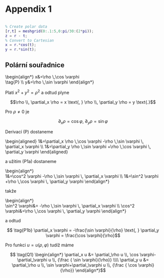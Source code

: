 # Appendix 1 

```matlab

% Create polar data
[r,t] = meshgrid(0:.1:5,0:pi/30:(2*pi));
z = r - t;
% Convert to Cartesian
x = r.*cos(t);
y = r.*sin(t);

```

## Polární souřadnice

\begin{align*} 
x&=\rho \\,\cos \varphi  
\tag{P} \\\\ y&=\rho \\,\sin \varphi 
\end{align*}

Platí ${x}^{2} +{y}^{2}={\rho}^{2}$ a odtud plyne

$$\rho \\, \partial_x \rho = x \text{, }
\rho \\, \partial_y \rho = y \text{.}$$

Pro $\rho \neq 0$ je

$$\tag{P1a} \partial_x \rho = \cos \varphi \text{, } \partial_y \rho = \sin \varphi$$

Derivací (P) dostaneme

\begin{aligned} 
1&=\partial_x \rho \\,\cos \varphi -\rho \\,\sin \varphi \\, \partial_x \varphi 
\\\\ 1&=\partial_y \rho \\,\sin \varphi +\rho \\,\cos \varphi \\, \partial_y \varphi 
\end{aligned}

a užitím (P1a) dostaneme

\begin{align*}  
1&=\cos^2 \varphi -\rho \\,\sin \varphi \\, \partial_x \varphi
\\\\  1&=\sin^2 \varphi +\rho \\,\cos \varphi \\, \partial_y \varphi
\end{align*}

takže

\begin{align*}  
\sin^2 \varphi&= -\rho \\,\sin \varphi \\, \partial_x \varphi
\\\\  \cos^2 \varphi&=\rho \\,\cos \varphi \\, \partial_y \varphi
\end{align*}

a odtud

$$ \tag{P1b} \partial_x \varphi = -\frac{\sin \varphi}{\rho} \text{, } \partial_y \varphi = \frac{\cos \varphi}{\rho}$$

Pro funkci $u=u(\rho,\varphi)$ tudíž máme

$$ \tag{Q1} \begin{align*} 
\partial_x u &= \partial_\rho u \\, \cos \varphi-\partial_\varphi u \\, {\frac { \sin \varphi}{\rho}} 
\\\\ \partial_y u &= \partial_\rho u \\, \sin \varphi+\partial_\varphi u \\, {\frac { \cos \varphi}{\rho}} 
\end{align*}$$ 
